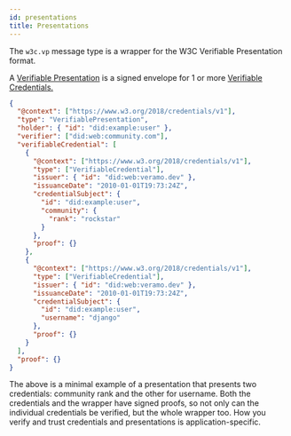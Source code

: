 ```yaml
---
id: presentations
title: Presentations
---
```


The `w3c.vp` message type is a wrapper for the W3C Verifiable Presentation format.

A [Verifiable Presentation](/docs/api/daf-core.w3cpresentation) is a signed envelope for 1 or more [Verifiable Credentials.](/docs/fundamentals/verifiable_data)

```json
{
  "@context": ["https://www.w3.org/2018/credentials/v1"],
  "type": "VerifiablePresentation",
  "holder": { "id": "did:example:user" },
  "verifier": ["did:web:community.com"],
  "verifiableCredential": [
    {
      "@context": ["https://www.w3.org/2018/credentials/v1"],
      "type": ["VerifiableCredential"],
      "issuer": { "id": "did:web:veramo.dev" },
      "issuanceDate": "2010-01-01T19:73:24Z",
      "credentialSubject": {
        "id": "did:example:user",
        "community": {
          "rank": "rockstar"
        }
      },
      "proof": {}
    },
    {
      "@context": ["https://www.w3.org/2018/credentials/v1"],
      "type": ["VerifiableCredential"],
      "issuer": { "id": "did:web:veramo.dev" },
      "issuanceDate": "2010-01-01T19:73:24Z",
      "credentialSubject": {
        "id": "did:example:user",
        "username": "django"
      },
      "proof": {}
    }
  ],
  "proof": {}
}
```

The above is a minimal example of a presentation that presents two credentials: community rank and the other for username. Both the credentials and the wrapper have signed proofs, so not only can the individual credentials be verified, but the whole wrapper too. How you verify and trust credentials and presentations is application-specific.
